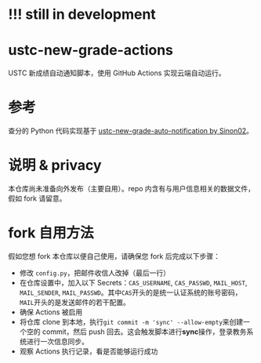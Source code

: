 # !!! still in development

# ustc-new-grade-actions
USTC 新成绩自动通知脚本，使用 GitHub Actions 实现云端自动运行。

# 参考
查分的 Python 代码实现基于 [ustc-new-grade-auto-notification by Sinon02](https://github.com/Sinon02/ustc-new-grade-auto-notification)。

# 说明 & privacy
本仓库尚未准备向外发布（主要自用）。repo 内含有与用户信息相关的数据文件，假如 fork 请留意。

# fork 自用方法
假如您想 fork 本仓库以便自己使用，请确保您 fork 后完成以下步骤：

- 修改 `config.py`，把邮件收信人改掉（最后一行）
- 在仓库设置中，加入以下 Secrets：`CAS_USERNAME`, `CAS_PASSWD`, `MAIL_HOST`, `MAIL_SENDER`, `MAIL_PASSWD`。其中`CAS`开头的是统一认证系统的账号密码，`MAIL`开头的是发送邮件的若干配置。
- 确保 Actions 被启用
- 将仓库 clone 到本地，执行`git commit -m 'sync' --allow-empty`来创建一个空的 commit，然后 push 回去。这会触发脚本进行**sync**操作，登录教务系统进行一次信息同步。
- 观察 Actions 执行记录，看是否能够运行成功
